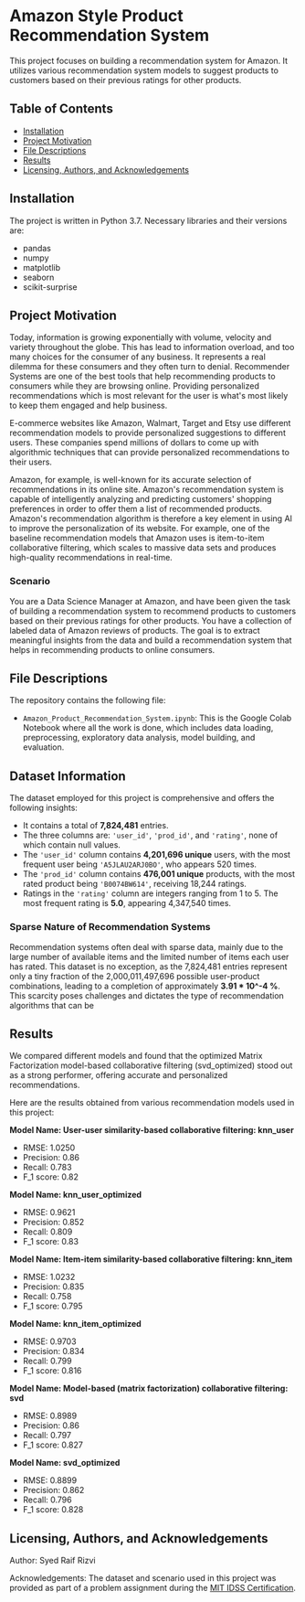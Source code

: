 # Amazon Style Product Recommendation System
This project focuses on building a recommendation system for Amazon. It utilizes various recommendation system models to suggest products to customers based on their previous ratings for other products.

## Table of Contents
- [Installation](#installation)
- [Project Motivation](#project-motivation)
- [File Descriptions](#file-descriptions)
- [Results](#results)
- [Licensing, Authors, and Acknowledgements](#licensing-authors-and-acknowledgements)

## Installation
The project is written in Python 3.7. Necessary libraries and their versions are:
- pandas
- numpy
- matplotlib
- seaborn
- scikit-surprise

## Project Motivation
Today, information is growing exponentially with volume, velocity and variety throughout the globe. This has lead to information overload, and too many choices for the consumer of any business. It represents a real dilemma for these consumers and they often turn to denial. Recommender Systems are one of the best tools that help recommending products to consumers while they are browsing online. Providing personalized recommendations which is most relevant for the user is what's most likely to keep them engaged and help business.

E-commerce websites like Amazon, Walmart, Target and Etsy use different recommendation models to provide personalized suggestions to different users. These companies spend millions of dollars to come up with algorithmic techniques that can provide personalized recommendations to their users.

Amazon, for example, is well-known for its accurate selection of recommendations in its online site. Amazon's recommendation system is capable of intelligently analyzing and predicting customers' shopping preferences in order to offer them a list of recommended products. Amazon's recommendation algorithm is therefore a key element in using AI to improve the personalization of its website. For example, one of the baseline recommendation models that Amazon uses is item-to-item collaborative filtering, which scales to massive data sets and produces high-quality recommendations in real-time.
### Scenario
You are a Data Science Manager at Amazon, and have been given the task of building a recommendation system to recommend products to customers based on their previous ratings for other products. You have a collection of labeled data of Amazon reviews of products. The goal is to extract meaningful insights from the data and build a recommendation system that helps in recommending products to online consumers. 

## File Descriptions
The repository contains the following file:
- `Amazon_Product_Recommendation_System.ipynb`: This is the Google Colab Notebook where all the work is done, which includes data loading, preprocessing, exploratory data analysis, model building, and evaluation.

## Dataset Information

The dataset employed for this project is comprehensive and offers the following insights:

- It contains a total of **7,824,481** entries.
- The three columns are: `'user_id'`, `'prod_id'`, and `'rating'`, none of which contain null values.
- The `'user_id'` column contains **4,201,696 unique** users, with the most frequent user being `'A5JLAU2ARJ0BO'`, who appears 520 times.
- The `'prod_id'` column contains **476,001 unique** products, with the most rated product being `'B0074BW614'`, receiving 18,244 ratings.
- Ratings in the `'rating'` column are integers ranging from 1 to 5. The most frequent rating is **5.0**, appearing 4,347,540 times.

### Sparse Nature of Recommendation Systems

Recommendation systems often deal with sparse data, mainly due to the large number of available items and the limited number of items each user has rated. This dataset is no exception, as the 7,824,481 entries represent only a tiny fraction of the 2,000,011,497,696 possible user-product combinations, leading to a completion of approximately **3.91 * 10^-4 %**. This scarcity poses challenges and dictates the type of recommendation algorithms that can be

## Results
We compared different models and found that the optimized Matrix Factorization model-based collaborative filtering (svd_optimized) stood out as a strong performer, offering accurate and personalized recommendations.

Here are the results obtained from various recommendation models used in this project:

**Model Name: User-user similarity-based collaborative filtering: knn_user**
- RMSE: 1.0250
- Precision:  0.86
- Recall:  0.783
- F_1 score:  0.82

**Model Name: knn_user_optimized**
- RMSE: 0.9621
- Precision:  0.852
- Recall:  0.809
- F_1 score:  0.83

**Model Name:  Item-item similarity-based collaborative filtering: knn_item**
- RMSE: 1.0232
- Precision:  0.835
- Recall:  0.758
- F_1 score:  0.795

**Model Name: knn_item_optimized**
- RMSE: 0.9703
- Precision:  0.834
- Recall:  0.799
- F_1 score:  0.816

**Model Name: Model-based (matrix factorization) collaborative filtering: svd**
- RMSE: 0.8989
- Precision:  0.86
- Recall:  0.797
- F_1 score:  0.827

**Model Name: svd_optimized**
- RMSE: 0.8899
- Precision:  0.862
- Recall:  0.796
- F_1 score:  0.828


## Licensing, Authors, and Acknowledgements

Author: Syed Raif Rizvi

Acknowledgements: The dataset and scenario used in this project was provided as part of a problem assignment during the [MIT IDSS Certification](https://www.mygreatlearning.com/mit-data-science-and-machine-learning-program?gl_campaign=Eportfolio&gl_source=Linkedin&utm_source=eportfolio).
